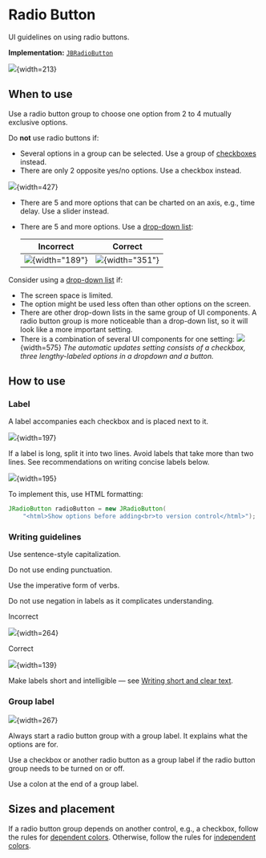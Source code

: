 <!-- Copyright 2000-2024 JetBrains s.r.o. and contributors. Use of this source code is governed by the Apache 2.0 license. -->

# Radio Button

<link-summary>UI guidelines on using radio buttons.</link-summary>

<tldr>

**Implementation:** [`JBRadioButton`](%gh-ic%/platform/platform-api/src/com/intellij/ui/components/JBRadioButton.java)

</tldr>

![](radio_example.png){width=213}

## When to use

Use a radio button group to choose one option from 2 to 4 mutually exclusive options.

Do **not** use radio buttons if:
* Several options in a group can be selected. Use a group of [checkboxes](checkbox.md) instead.
* There are only 2 opposite yes/no options. Use a checkbox instead.

![](tworadio_checkbox.png){width=427}

* There are 5 and more options that can be charted on an axis, e.g., time delay. Use a slider instead.

* There are 5 and more options. Use a [drop-down list](drop_down.md):

  | <format color="Red" style="bold">Incorrect</format> | <format color="Green" style="bold">Correct</format> |
  |-----------------------------------------------------|-----------------------------------------------------|
  | ![](dropdown_incorrect.png){width="189"}            | ![](dropdown_correct.png){width="351"}              |

Consider using a [drop-down list](drop_down.md) if:
* The screen space is limited.
* The option might be used less often than other options on the screen.
* There are other drop-down lists in the same group of UI components. A radio button group is more noticeable than a drop-down list, so it will look like a more important setting.
* There is a combination of several UI components for one setting:
![](dropdown.png){width=575}
*The automatic updates setting consists of a checkbox, three lengthy-labeled options in a dropdown and a button.*


## How to use

### Label
A label accompanies each checkbox and is placed next to it.

![](radiobutton_label.png){width=197}

If a label is long, split it into two lines. Avoid labels that take more than two lines. See recommendations on writing concise labels below.

![](twoline_label.png){width=195}

To implement this, use HTML formatting:

```java
JRadioButton radioButton = new JRadioButton(
    "<html>Show options before adding<br>to version control</html>");
```

### Writing guidelines

Use sentence-style capitalization.

Do not use ending punctuation.

Use the imperative form of verbs.

Do not use negation in labels as it complicates understanding.

<format color="Red" style="bold">Incorrect</format>

![](answeryes_incorrect.png){width=264}

<format color="Green" style="bold">Correct</format>

![](answeryes_correct.png){width=139}

Make labels short and intelligible — see [Writing short and clear text](writing_short.md).


### Group label
![](grouplabel.png){width=267}

Always start a radio button group with a group label. It explains what the options are for.

Use a checkbox or another radio button as a group label if the radio button group needs to be turned on or off.

Use a colon at the end of a group label.


## Sizes and placement

If a radio button group depends on another control, e.g., a checkbox, follow the rules for [dependent colors](layout.md#dependent-controls).
Otherwise, follow the rules for [independent colors](layout.md).

